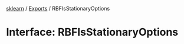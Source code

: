 [sklearn](../readme.md) / [Exports](../modules.md) / RBFIsStationaryOptions

# Interface: RBFIsStationaryOptions
